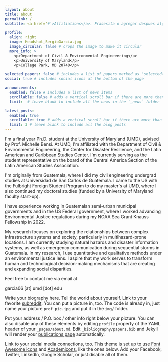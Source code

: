 ```yaml
---
layout: about
title: about
permalink: /
subtitle: <a href='#'>Affiliations</a>. Frasesita o agregar despues algo

profile:
  align: right
  image: Headshot_SergioGarcia.jpg
  image_circular: false # crops the image to make it circular
  more_info: >
    <p>Department of Civil & Environmental Engineeering</p>
    <p>University of Maryland</p>
    <p>College Park, MD 20740</p>

selected_papers: false # includes a list of papers marked as "selected={true}"
social: true # includes social icons at the bottom of the page

announcements:
  enabled: false # includes a list of news items
  scrollable: false # adds a vertical scroll bar if there are more than 3 news items
  limit:  # leave blank to include all the news in the `_news` folder

latest_posts:
  enabled: true
  scrollable: true # adds a vertical scroll bar if there are more than 3 new posts items
  limit: 3 # leave blank to include all the blog posts
---
```

I'm a final year Ph.D. student at the University of Maryland (UMD), advised by Prof. Michelle Bensi. At UMD, I'm affiliated with the Department of Civil & Environmental Engineering, the Center for Disaster Resilience, and the Latin American and Caribbean Studies Center. I'm currently serving as the student representative on the board of the Central America Section of the Latin American Studies Association.

I'm originally from Guatemala, where I did my civil engineering undergrad studies at Universidad de San Carlos de Guatemala. I came to the US with the Fulbright Foreign Student Program to do my master's at UMD, where I also continued my doctoral studies (funded by a University of Maryland faculty start-up). 

I have experience working in Guatemalan semi-urban municipal governments and in the US Federal government, where I worked advancing Environmental Justice regulations during my NOAA Sea Grant Knauss Fellowship in 2022.

My research focuses on exploring the relationships between complex infrastructure systems and society, particularly in multihazard-prone locations. I am currently studying natural hazards and disaster information systems, as well as emergency communication during sequential storms in Guatemala. In my research, I use quantitative and qualitative methods under an environmental justice lens. I aspire that my work serves to transform human and technological decision-making mechanisms that are creating and expanding social disparities. 

Feel free to contact me via email at 

garcia06 [at] umd [dot] edu

Write your biography here. Tell the world about yourself. Link to your favorite [subreddit](http://reddit.com). You can put a picture in, too. The code is already in, just name your picture `prof_pic.jpg` and put it in the `img/` folder.

Put your address / P.O. box / other info right below your picture. You can also disable any of these elements by editing `profile` property of the YAML header of your `_pages/about.md`. Edit `_bibliography/papers.bib` and Jekyll will render your [publications page](/al-folio/publications/) automatically.

Link to your social media connections, too. This theme is set up to use [Font Awesome icons](https://fontawesome.com/) and [Academicons](https://jpswalsh.github.io/academicons/), like the ones below. Add your Facebook, Twitter, LinkedIn, Google Scholar, or just disable all of them.
